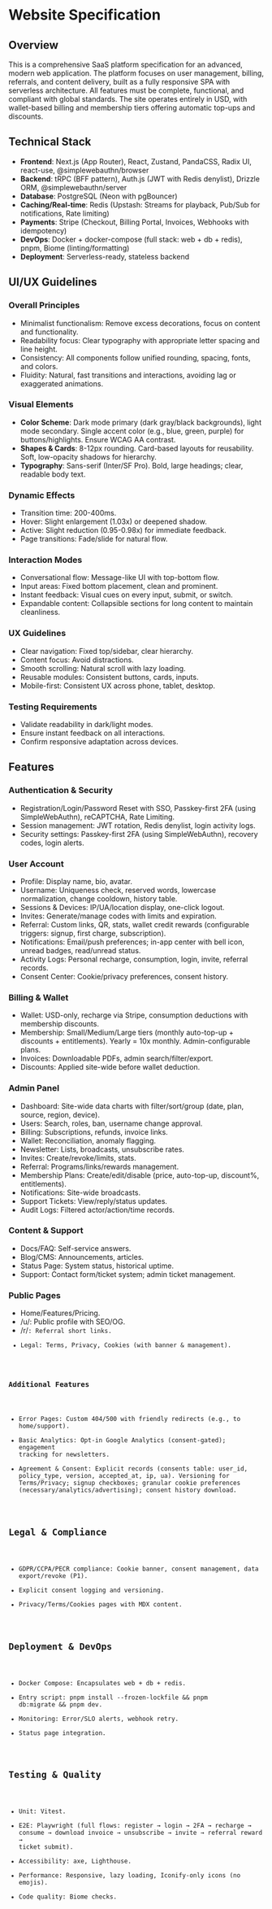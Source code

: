 # Website Specification

## Overview
This is a comprehensive SaaS platform specification for an advanced, modern web application. The platform focuses on user management, billing, referrals, and content delivery, built as a fully responsive SPA with serverless architecture. All features must be complete, functional, and compliant with global standards. The site operates entirely in USD, with wallet-based billing and membership tiers offering automatic top-ups and discounts.

## Technical Stack
- **Frontend**: Next.js (App Router), React, Zustand, PandaCSS, Radix UI, react-use, @simplewebauthn/browser
- **Backend**: tRPC (BFF pattern), Auth.js (JWT with Redis denylist), Drizzle ORM, @simplewebauthn/server
- **Database**: PostgreSQL (Neon with pgBouncer)
- **Caching/Real-time**: Redis (Upstash: Streams for playback, Pub/Sub for notifications, Rate limiting)
- **Payments**: Stripe (Checkout, Billing Portal, Invoices, Webhooks with idempotency)
- **DevOps**: Docker + docker-compose (full stack: web + db + redis), pnpm, Biome (linting/formatting)
- **Deployment**: Serverless-ready, stateless backend

## UI/UX Guidelines
### Overall Principles
- Minimalist functionalism: Remove excess decorations, focus on content and functionality.
- Readability focus: Clear typography with appropriate letter spacing and line height.
- Consistency: All components follow unified rounding, spacing, fonts, and colors.
- Fluidity: Natural, fast transitions and interactions, avoiding lag or exaggerated animations.

### Visual Elements
- **Color Scheme**: Dark mode primary (dark gray/black backgrounds), light mode secondary. Single accent color (e.g., blue, green, purple) for buttons/highlights. Ensure WCAG AA contrast.
- **Shapes & Cards**: 8-12px rounding. Card-based layouts for reusability. Soft, low-opacity shadows for hierarchy.
- **Typography**: Sans-serif (Inter/SF Pro). Bold, large headings; clear, readable body text.

### Dynamic Effects
- Transition time: 200-400ms.
- Hover: Slight enlargement (1.03x) or deepened shadow.
- Active: Slight reduction (0.95-0.98x) for immediate feedback.
- Page transitions: Fade/slide for natural flow.

### Interaction Modes
- Conversational flow: Message-like UI with top-bottom flow.
- Input areas: Fixed bottom placement, clean and prominent.
- Instant feedback: Visual cues on every input, submit, or switch.
- Expandable content: Collapsible sections for long content to maintain cleanliness.

### UX Guidelines
- Clear navigation: Fixed top/sidebar, clear hierarchy.
- Content focus: Avoid distractions.
- Smooth scrolling: Natural scroll with lazy loading.
- Reusable modules: Consistent buttons, cards, inputs.
- Mobile-first: Consistent UX across phone, tablet, desktop.

### Testing Requirements
- Validate readability in dark/light modes.
- Ensure instant feedback on all interactions.
- Confirm responsive adaptation across devices.

## Features
### Authentication & Security
- Registration/Login/Password Reset with SSO, Passkey-first 2FA (using SimpleWebAuthn), reCAPTCHA, Rate Limiting.
- Session management: JWT rotation, Redis denylist, login activity logs.
- Security settings: Passkey-first 2FA (using SimpleWebAuthn), recovery codes, login alerts.

### User Account
- Profile: Display name, bio, avatar.
- Username: Uniqueness check, reserved words, lowercase normalization, change cooldown, history table.
- Sessions & Devices: IP/UA/location display, one-click logout.
- Invites: Generate/manage codes with limits and expiration.
- Referral: Custom links, QR, stats, wallet credit rewards (configurable triggers: signup, first charge, subscription).
- Notifications: Email/push preferences; in-app center with bell icon, unread badges, read/unread status.
- Activity Logs: Personal recharge, consumption, login, invite, referral records.
- Consent Center: Cookie/privacy preferences, consent history.

### Billing & Wallet
- Wallet: USD-only, recharge via Stripe, consumption deductions with membership discounts.
- Membership: Small/Medium/Large tiers (monthly auto-top-up + discounts + entitlements). Yearly = 10x monthly. Admin-configurable plans.
- Invoices: Downloadable PDFs, admin search/filter/export.
- Discounts: Applied site-wide before wallet deduction.

### Admin Panel
- Dashboard: Site-wide data charts with filter/sort/group (date, plan, source, region, device).
- Users: Search, roles, ban, username change approval.
- Billing: Subscriptions, refunds, invoice links.
- Wallet: Reconciliation, anomaly flagging.
- Newsletter: Lists, broadcasts, unsubscribe rates.
- Invites: Create/revoke/limits, stats.
- Referral: Programs/links/rewards management.
- Membership Plans: Create/edit/disable (price, auto-top-up, discount%, entitlements).
- Notifications: Site-wide broadcasts.
- Support Tickets: View/reply/status updates.
- Audit Logs: Filtered actor/action/time records.

### Content & Support
- Docs/FAQ: Self-service answers.
- Blog/CMS: Announcements, articles.
- Status Page: System status, historical uptime.
- Support: Contact form/ticket system; admin ticket management.

### Public Pages
- Home/Features/Pricing.
- /u/<username>: Public profile with SEO/OG.
- /r/<code>: Referral short links.
- Legal: Terms, Privacy, Cookies (with banner & management).

### Additional Features
- Error Pages: Custom 404/500 with friendly redirects (e.g., to home/support).
- Basic Analytics: Opt-in Google Analytics (consent-gated); engagement tracking for newsletters.
- Agreement & Consent: Explicit records (consents table: user_id, policy_type, version, accepted_at, ip, ua). Versioning for Terms/Privacy; signup checkboxes; granular cookie preferences (necessary/analytics/advertising); consent history download.

## Legal & Compliance
- GDPR/CCPA/PECR compliance: Cookie banner, consent management, data export/revoke (P1).
- Explicit consent logging and versioning.
- Privacy/Terms/Cookies pages with MDX content.

## Deployment & DevOps
- Docker Compose: Encapsulates web + db + redis.
- Entry script: pnpm install --frozen-lockfile && pnpm db:migrate && pnpm dev.
- Monitoring: Error/SLO alerts, webhook retry.
- Status page integration.

## Testing & Quality
- Unit: Vitest.
- E2E: Playwright (full flows: register → login → 2FA → recharge → consume → download invoice → unsubscribe → invite → referral reward → ticket submit).
- Accessibility: axe, Lighthouse.
- Performance: Responsive, lazy loading, Iconify-only icons (no emojis).
- Code quality: Biome checks.